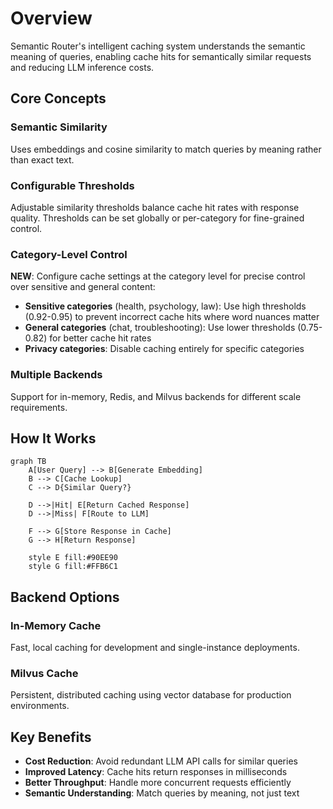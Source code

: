 # Overview

Semantic Router's intelligent caching system understands the semantic meaning of queries, enabling cache hits for semantically similar requests and reducing LLM inference costs.

## Core Concepts

### Semantic Similarity

Uses embeddings and cosine similarity to match queries by meaning rather than exact text.

### Configurable Thresholds

Adjustable similarity thresholds balance cache hit rates with response quality. Thresholds can be set globally or per-category for fine-grained control.

### Category-Level Control

**NEW**: Configure cache settings at the category level for precise control over sensitive and general content:

- **Sensitive categories** (health, psychology, law): Use high thresholds (0.92-0.95) to prevent incorrect cache hits where word nuances matter
- **General categories** (chat, troubleshooting): Use lower thresholds (0.75-0.82) for better cache hit rates
- **Privacy categories**: Disable caching entirely for specific categories

### Multiple Backends

Support for in-memory, Redis, and Milvus backends for different scale requirements.

## How It Works

```mermaid
graph TB
    A[User Query] --> B[Generate Embedding]
    B --> C[Cache Lookup]
    C --> D{Similar Query?}

    D -->|Hit| E[Return Cached Response]
    D -->|Miss| F[Route to LLM]

    F --> G[Store Response in Cache]
    G --> H[Return Response]

    style E fill:#90EE90
    style G fill:#FFB6C1
```

## Backend Options

### In-Memory Cache

Fast, local caching for development and single-instance deployments.

### Milvus Cache

Persistent, distributed caching using vector database for production environments.

## Key Benefits

- **Cost Reduction**: Avoid redundant LLM API calls for similar queries
- **Improved Latency**: Cache hits return responses in milliseconds
- **Better Throughput**: Handle more concurrent requests efficiently
- **Semantic Understanding**: Match queries by meaning, not just text
